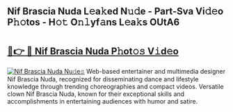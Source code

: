## Nif Brascia Nuda L𝚎a𝚔ed N𝚞𝚍e - Part-Sva Vi𝚍𝚎o P𝚑𝚘tos - H𝚘𝚝 O𝚗𝚕yf𝚊ns L𝚎a𝚔s OUtA6

# <h2><a href="http://kf3wyc.oniu.top/?m=Nif+Brascia+Nuda">🔗👉 🔴 Nif Brascia Nuda P𝚑ot𝚘𝚜 V𝚒d𝚎o</a></h2>

[![Nif Brascia Nuda Nu𝚍e𝚜](https://i.imgur.com/0qMVB7G.gif)](http://kf3wyc.oniu.top/?m=Nif+Brascia+Nuda)
Web-based entertainer and multimedia designer Nif Brascia Nuda, recognized for disseminating dance and lifestyle knowledge through trending choreographies and compact videos. Versatile clown Nif Brascia Nuda, known for their exceptional skills and accomplishments in entertaining audiences with humor and satire.  
